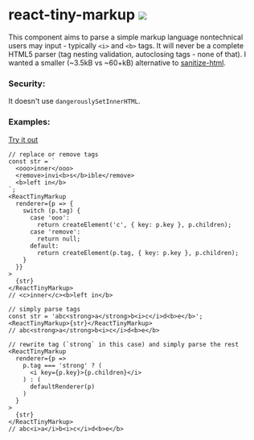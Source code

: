 # react-tiny-markup ![ ](https://badgen.net/bundlephobia/minzip/react-tiny-markup)

This component aims to parse a simple markup language nontechnical users may input - typically `<i>` and `<b>` tags. It will never be a complete HTML5 parser (tag nesting validation, autoclosing tags - none of that). I wanted a smaller (~3.5kB vs ~60+kB) alternative to [sanitize-html](https://www.npmjs.com/package/sanitize-html).

### Security:

It doesn't use `dangerouslySetInnerHTML`.

### Examples:

[Try it out](https://radek-novak.github.io/react-tiny-markup/)

```JSX
// replace or remove tags
const str = `
  <ooo>inner</ooo>
  <remove>invi<b>s</b>ible</remove>
  <b>left in</b>
`;
<ReactTinyMarkup
  renderer={p => {
    switch (p.tag) {
      case 'ooo':
        return createElement('c', { key: p.key }, p.children);
      case 'remove':
        return null;
      default:
        return createElement(p.tag, { key: p.key }, p.children);
    }
  }}
>
  {str}
</ReactTinyMarkup>
// <c>inner</c><b>left in</b>
```

```JSX
// simply parse tags
const str = 'abc<strong>a</strong>b<i>c</i>d<b>e</b>';
<ReactTinyMarkup>{str}</ReactTinyMarkup>
// abc<strong>a</strong>b<i>c</i>d<b>e</b>

// rewrite tag (`strong` in this case) and simply parse the rest
<ReactTinyMarkup
  renderer={p =>
    p.tag === 'strong' ? (
      <i key={p.key}>{p.children}</i>
    ) : (
      defaultRenderer(p)
    )
  }
>
  {str}
</ReactTinyMarkup>
// abc<i>a</i>b<i>c</i>d<b>e</b>
```
